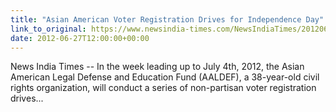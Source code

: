 ```yaml
---
title: "Asian American Voter Registration Drives for Independence Day"
link_to_original: https://www.newsindia-times.com/NewsIndiaTimes/20120627/5095430064071702610.htm)  
date: 2012-06-27T12:00:00+00:00
---
```

  
News India Times -- In the week leading up to July 4th, 2012, the Asian American Legal Defense and Education Fund (AALDEF), a 38-year-old civil rights organization, will conduct a series of non-partisan voter registration drives...



